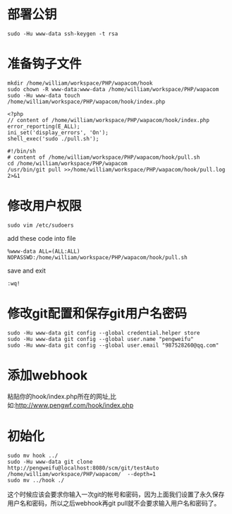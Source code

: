 # 部署公钥
`sudo -Hu www-data ssh-keygen -t rsa`

# 准备钩子文件
```
mkdir /home/william/workspace/PHP/wapacom/hook
sudo chown -R www-data:www-data /home/william/workspace/PHP/wapacom
sudo -Hu www-data touch /home/william/workspace/PHP/wapacom/hook/index.php
```

```
<?php
// content of /home/william/workspace/PHP/wapacom/hook/index.php
error_reporting(E_ALL);
ini_set('display_errors', 'On');
shell_exec('sudo ./pull.sh');
```

```
#!/bin/sh
# content of /home/william/workspace/PHP/wapacom/hook/pull.sh
cd /home/william/workspace/PHP/wapacom
/usr/bin/git pull >>/home/william/workspace/PHP/wapacom/hook/pull.log 2>&1
```

# 修改用户权限
`sudo vim /etc/sudoers`

add these code into file

`%www-data ALL=(ALL:ALL) NOPASSWD:/home/william/workspace/PHP/wapacom/hook/pull.sh`

save and exit

`:wq!`

# 修改git配置和保存git用户名密码
```
sudo -Hu www-data git config --global credential.helper store
sudo -Hu www-data git config --global user.name "pengweifu"
sudo -Hu www-data git config --global user.email "987528260@qq.com"
```

# 添加webhook
粘贴你的hook/index.php所在的网址,比如:http://www.pengwf.com/hook/index.php

# 初始化
```
sudo mv hook ../
sudo -Hu www-data git clone http://pengweifu@localhost:8080/scm/git/testAuto /home/william/workspace/PHP/wapacom/  --depth=1
sudo mv ../hook ./
```
这个时候应该会要求你输入一次git的帐号和密码，因为上面我们设置了永久保存用户名和密码，所以之后webhook再git pull就不会要求输入用户名和密码了。

